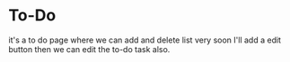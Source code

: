 # To-Do
it's a to do page where we can add and delete list very soon I'll add a edit button then we can edit the to-do task also.
